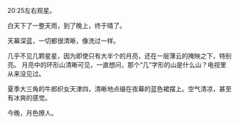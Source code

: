 20:25左右观星。

白天下了一整天雨，到了晚上，终于晴了。

天幕深蓝，一切都很清晰，像洗过一样。

几乎不见几颗星星，因为即使只有大半个的月亮，还在一层薄云的掩映之下，特别亮。
月亮中的环形山清晰可见，一直想问，那个“几”字形的山是什么山？电视里从来没见过。

夏季大三角的牛郎织女天津四，清晰地点缀在夜幕的蓝色裙摆上。空气清凉，甚至有冰爽的感觉。

今晚，月色撩人。
